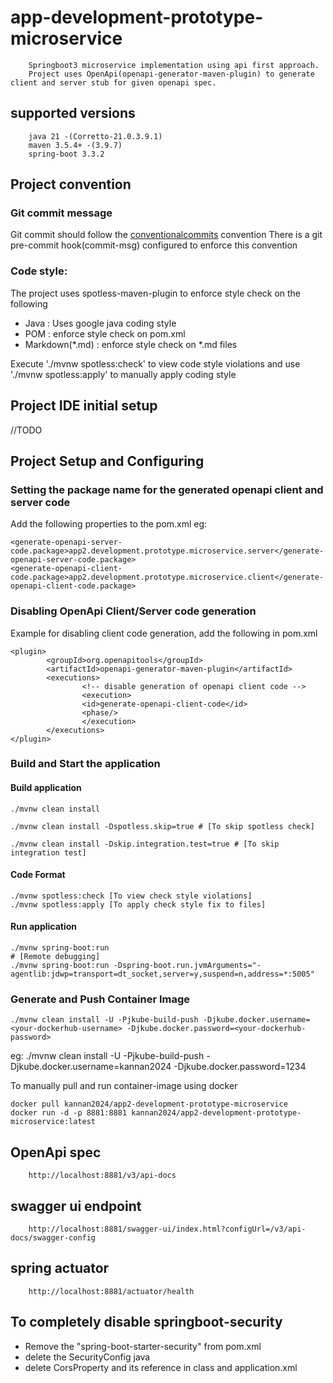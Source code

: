# app-development-prototype-microservice

        Springboot3 microservice implementation using api first approach. 
        Project uses OpenApi(openapi-generator-maven-plugin) to generate client and server stub for given openapi spec.

## supported versions

        java 21 -(Corretto-21.0.3.9.1)
        maven 3.5.4+ -(3.9.7)
        spring-boot 3.3.2

## Project convention

### Git commit message

Git commit should follow the [conventionalcommits](https://www.conventionalcommits.org/en/v1.0.0/#summary) convention
There is a git pre-commit hook(commit-msg) configured to enforce this convention

### Code style:

The project uses spotless-maven-plugin to enforce style check on the following
* Java : Uses google java coding style
* POM :  enforce style check on pom.xml
* Markdown(*.md) : enforce style check on *.md files

Execute './mvnw spotless:check' to view code style violations and use './mvnw spotless:apply' to  manually apply coding style

## Project IDE initial setup

//TODO

## Project Setup and Configuring

### Setting the package name for the generated openapi client and server code

Add the following properties to the pom.xml
eg:

```
<generate-openapi-server-code.package>app2.development.prototype.microservice.server</generate-openapi-server-code.package>
<generate-openapi-client-code.package>app2.development.prototype.microservice.client</generate-openapi-client-code.package>
```

### Disabling OpenApi Client/Server code generation

Example for disabling client code generation, add the following in pom.xml

```
<plugin>
        <groupId>org.openapitools</groupId>
        <artifactId>openapi-generator-maven-plugin</artifactId>
        <executions>
                <!-- disable generation of openapi client code -->
                <execution>
                <id>generate-openapi-client-code</id>
                <phase/>
                </execution>
        </executions>
</plugin>
```

### Build and Start the application

#### Build application

```
./mvnw clean install

./mvnw clean install -Dspotless.skip=true # [To skip spotless check]

./mvnw clean install -Dskip.integration.test=true # [To skip integration test]
```

#### Code Format

```
./mvnw spotless:check [To view check style violations]
./mvnw spotless:apply [To apply check style fix to files]
```

#### Run application

```
./mvnw spring-boot:run
# [Remote debugging]
./mvnw spring-boot:run -Dspring-boot.run.jvmArguments="-agentlib:jdwp=transport=dt_socket,server=y,suspend=n,address=*:5005"
```

### Generate and Push Container Image

```
./mvnw clean install -U -Pjkube-build-push -Djkube.docker.username=<your-dockerhub-username> -Djkube.docker.password=<your-dockerhub-password>
```

eg: ./mvnw clean install -U -Pjkube-build-push -Djkube.docker.username=kannan2024 -Djkube.docker.password=1234

To manually pull and run container-image using docker

```
docker pull kannan2024/app2-development-prototype-microservice
docker run -d -p 8881:8881 kannan2024/app2-development-prototype-microservice:latest 
```

## OpenApi spec

        http://localhost:8881/v3/api-docs

## swagger ui endpoint

        http://localhost:8881/swagger-ui/index.html?configUrl=/v3/api-docs/swagger-config

## spring actuator

        http://localhost:8881/actuator/health

## To completely disable springboot-security

* Remove the "spring-boot-starter-security" from pom.xml
* delete the SecurityConfig java
* delete CorsProperty and its reference in class and application.xml

